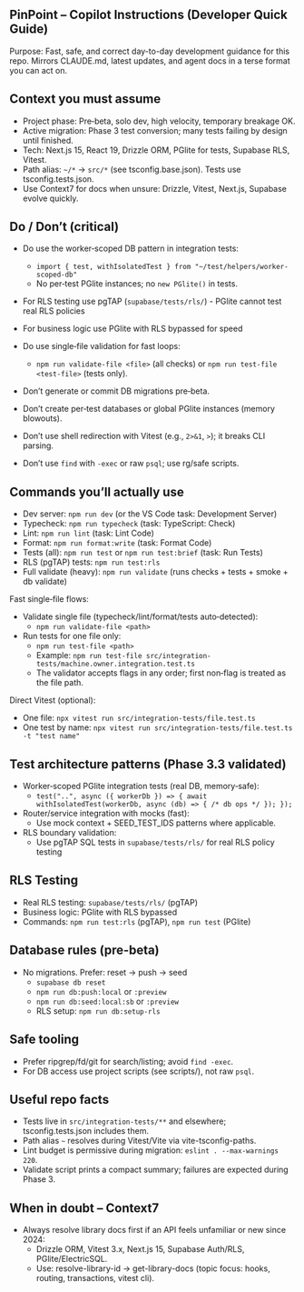 ## PinPoint – Copilot Instructions (Developer Quick Guide)

Purpose: Fast, safe, and correct day-to-day development guidance for this repo. Mirrors CLAUDE.md, latest updates, and agent docs in a terse format you can act on.

## Context you must assume

- Project phase: Pre‑beta, solo dev, high velocity, temporary breakage OK.
- Active migration: Phase 3 test conversion; many tests failing by design until finished.
- Tech: Next.js 15, React 19, Drizzle ORM, PGlite for tests, Supabase RLS, Vitest.
- Path alias: `~/*` -> `src/*` (see tsconfig.base.json). Tests use tsconfig.tests.json.
- Use Context7 for docs when unsure: Drizzle, Vitest, Next.js, Supabase evolve quickly.

## Do / Don’t (critical)

- Do use the worker‑scoped DB pattern in integration tests:
  - `import { test, withIsolatedTest } from "~/test/helpers/worker-scoped-db"`
  - No per‑test PGlite instances; no `new PGlite()` in tests.
- For RLS testing use pgTAP (`supabase/tests/rls/`) - PGlite cannot test real RLS policies
- For business logic use PGlite with RLS bypassed for speed
- Do use single‑file validation for fast loops:
  - `npm run validate-file <file>` (all checks) or `npm run test-file <test-file>` (tests only).

- Don’t generate or commit DB migrations pre‑beta.
- Don’t create per‑test databases or global PGlite instances (memory blowouts).
- Don’t use shell redirection with Vitest (e.g., `2>&1`, `>`); it breaks CLI parsing.
- Don’t use `find` with `-exec` or raw `psql`; use rg/safe scripts.

## Commands you’ll actually use

- Dev server: `npm run dev` (or the VS Code task: Development Server)
- Typecheck: `npm run typecheck` (task: TypeScript: Check)
- Lint: `npm run lint` (task: Lint Code)
- Format: `npm run format:write` (task: Format Code)
- Tests (all): `npm run test` or `npm run test:brief` (task: Run Tests)
- RLS (pgTAP) tests: `npm run test:rls`
- Full validate (heavy): `npm run validate` (runs checks + tests + smoke + db validate)

Fast single‑file flows:

- Validate single file (typecheck/lint/format/tests auto‑detected):
  - `npm run validate-file <path>`
- Run tests for one file only:
  - `npm run test-file <path>`
  - Example: `npm run test-file src/integration-tests/machine.owner.integration.test.ts`
  - The validator accepts flags in any order; first non‑flag is treated as the file path.

Direct Vitest (optional):

- One file: `npx vitest run src/integration-tests/file.test.ts`
- One test by name: `npx vitest run src/integration-tests/file.test.ts -t "test name"`

## Test architecture patterns (Phase 3.3 validated)

- Worker‑scoped PGlite integration tests (real DB, memory‑safe):
  - `test("..", async ({ workerDb }) => { await withIsolatedTest(workerDb, async (db) => { /* db ops */ }); });`
- Router/service integration with mocks (fast):
  - Use mock context + SEED_TEST_IDS patterns where applicable.
- RLS boundary validation:
  - Use pgTAP SQL tests in `supabase/tests/rls/` for real RLS policy testing

## RLS Testing

- Real RLS testing: `supabase/tests/rls/` (pgTAP)
- Business logic: PGlite with RLS bypassed
- Commands: `npm run test:rls` (pgTAP), `npm run test` (PGlite)

## Database rules (pre‑beta)

- No migrations. Prefer: reset -> push -> seed
  - `supabase db reset`
  - `npm run db:push:local` or `:preview`
  - `npm run db:seed:local:sb` or `:preview`
  - RLS setup: `npm run db:setup-rls`

## Safe tooling

- Prefer ripgrep/fd/git for search/listing; avoid `find -exec`.
- For DB access use project scripts (see scripts/), not raw `psql`.

## Useful repo facts

- Tests live in `src/integration-tests/**` and elsewhere; tsconfig.tests.json includes them.
- Path alias `~` resolves during Vitest/Vite via vite-tsconfig-paths.
- Lint budget is permissive during migration: `eslint . --max-warnings 220`.
- Validate script prints a compact summary; failures are expected during Phase 3.

## When in doubt – Context7

- Always resolve library docs first if an API feels unfamiliar or new since 2024:
  - Drizzle ORM, Vitest 3.x, Next.js 15, Supabase Auth/RLS, PGlite/ElectricSQL.
  - Use: resolve-library-id → get-library-docs (topic focus: hooks, routing, transactions, vitest cli).
